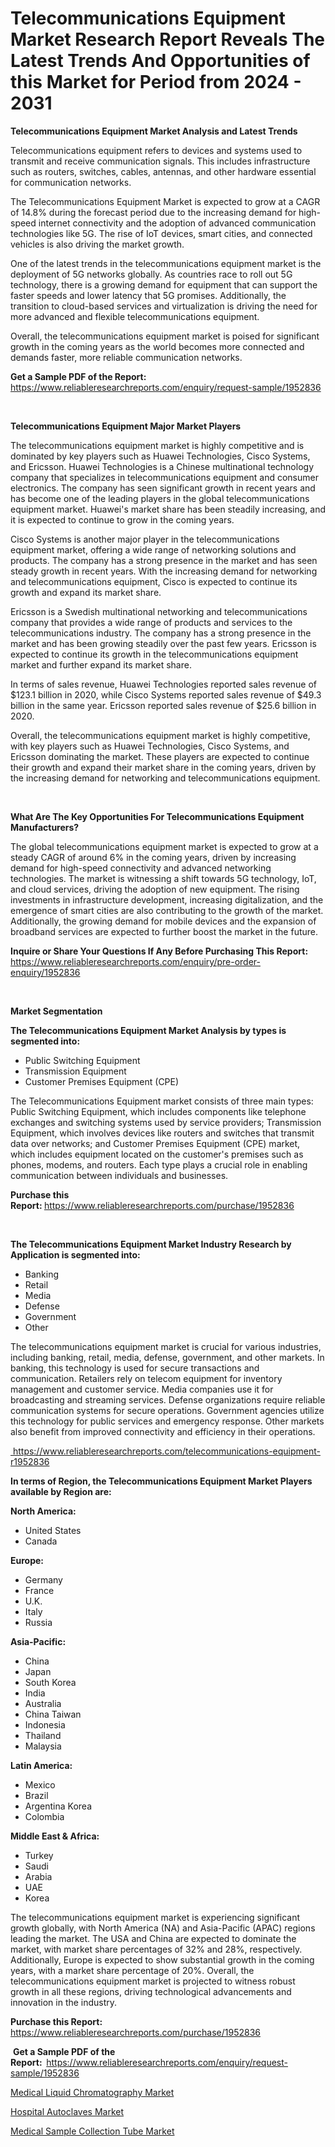 <p><h1>Telecommunications Equipment Market Research Report Reveals The Latest Trends And Opportunities of this Market for Period from 2024 - 2031</h1></p><p><strong>Telecommunications Equipment Market Analysis and Latest Trends</strong></p>
<p><p>Telecommunications equipment refers to devices and systems used to transmit and receive communication signals. This includes infrastructure such as routers, switches, cables, antennas, and other hardware essential for communication networks.</p><p>The Telecommunications Equipment Market is expected to grow at a CAGR of 14.8% during the forecast period due to the increasing demand for high-speed internet connectivity and the adoption of advanced communication technologies like 5G. The rise of IoT devices, smart cities, and connected vehicles is also driving the market growth.</p><p>One of the latest trends in the telecommunications equipment market is the deployment of 5G networks globally. As countries race to roll out 5G technology, there is a growing demand for equipment that can support the faster speeds and lower latency that 5G promises. Additionally, the transition to cloud-based services and virtualization is driving the need for more advanced and flexible telecommunications equipment.</p><p>Overall, the telecommunications equipment market is poised for significant growth in the coming years as the world becomes more connected and demands faster, more reliable communication networks.</p></p>
<p><strong>Get a Sample PDF of the Report:&nbsp;</strong> <a href="https://www.reliableresearchreports.com/enquiry/request-sample/1952836">https://www.reliableresearchreports.com/enquiry/request-sample/1952836</a></p>
<p>&nbsp;</p>
<p><strong>Telecommunications Equipment Major Market Players</strong></p>
<p><p>The telecommunications equipment market is highly competitive and is dominated by key players such as Huawei Technologies, Cisco Systems, and Ericsson. Huawei Technologies is a Chinese multinational technology company that specializes in telecommunications equipment and consumer electronics. The company has seen significant growth in recent years and has become one of the leading players in the global telecommunications equipment market. Huawei's market share has been steadily increasing, and it is expected to continue to grow in the coming years.</p><p>Cisco Systems is another major player in the telecommunications equipment market, offering a wide range of networking solutions and products. The company has a strong presence in the market and has seen steady growth in recent years. With the increasing demand for networking and telecommunications equipment, Cisco is expected to continue its growth and expand its market share.</p><p>Ericsson is a Swedish multinational networking and telecommunications company that provides a wide range of products and services to the telecommunications industry. The company has a strong presence in the market and has been growing steadily over the past few years. Ericsson is expected to continue its growth in the telecommunications equipment market and further expand its market share.</p><p>In terms of sales revenue, Huawei Technologies reported sales revenue of $123.1 billion in 2020, while Cisco Systems reported sales revenue of $49.3 billion in the same year. Ericsson reported sales revenue of $25.6 billion in 2020.</p><p>Overall, the telecommunications equipment market is highly competitive, with key players such as Huawei Technologies, Cisco Systems, and Ericsson dominating the market. These players are expected to continue their growth and expand their market share in the coming years, driven by the increasing demand for networking and telecommunications equipment.</p></p>
<p>&nbsp;</p>
<p><strong>What Are The Key Opportunities For Telecommunications Equipment Manufacturers?</strong></p>
<p><p>The global telecommunications equipment market is expected to grow at a steady CAGR of around 6% in the coming years, driven by increasing demand for high-speed connectivity and advanced networking technologies. The market is witnessing a shift towards 5G technology, IoT, and cloud services, driving the adoption of new equipment. The rising investments in infrastructure development, increasing digitalization, and the emergence of smart cities are also contributing to the growth of the market. Additionally, the growing demand for mobile devices and the expansion of broadband services are expected to further boost the market in the future.</p></p>
<p><strong>Inquire or Share Your Questions If Any Before Purchasing This Report:</strong> <a href="https://www.reliableresearchreports.com/enquiry/pre-order-enquiry/1952836">https://www.reliableresearchreports.com/enquiry/pre-order-enquiry/1952836</a></p>
<p>&nbsp;</p>
<p><strong>Market Segmentation</strong></p>
<p><strong>The Telecommunications Equipment Market Analysis by types is segmented into:</strong></p>
<p><ul><li>Public Switching Equipment</li><li>Transmission Equipment</li><li>Customer Premises Equipment (CPE)</li></ul></p>
<p><p>The Telecommunications Equipment market consists of three main types: Public Switching Equipment, which includes components like telephone exchanges and switching systems used by service providers; Transmission Equipment, which involves devices like routers and switches that transmit data over networks; and Customer Premises Equipment (CPE) market, which includes equipment located on the customer's premises such as phones, modems, and routers. Each type plays a crucial role in enabling communication between individuals and businesses.</p></p>
<p><strong>Purchase this Report:&nbsp;</strong><a href="https://www.reliableresearchreports.com/purchase/1952836">https://www.reliableresearchreports.com/purchase/1952836</a></p>
<p>&nbsp;</p>
<p><strong>The Telecommunications Equipment Market Industry Research by Application is segmented into:</strong></p>
<p><ul><li>Banking</li><li>Retail</li><li>Media</li><li>Defense</li><li>Government</li><li>Other</li></ul></p>
<p><p>The telecommunications equipment market is crucial for various industries, including banking, retail, media, defense, government, and other markets. In banking, this technology is used for secure transactions and communication. Retailers rely on telecom equipment for inventory management and customer service. Media companies use it for broadcasting and streaming services. Defense organizations require reliable communication systems for secure operations. Government agencies utilize this technology for public services and emergency response. Other markets also benefit from improved connectivity and efficiency in their operations.</p></p>
<p><a href="https://www.reliableresearchreports.com/telecommunications-equipment-r1952836">&nbsp;https://www.reliableresearchreports.com/telecommunications-equipment-r1952836</a></p>
<p><strong>In terms of Region, the Telecommunications Equipment Market Players available by Region are:</strong></p>
<p>
    <p> <strong> North America: </strong>
        <ul>
            <li>United States</li>
            <li>Canada</li>
        </ul>
        </p> 
    <p> <strong> Europe: </strong>
        <ul>
            <li>Germany</li>
            <li>France</li>
            <li>U.K.</li>
            <li>Italy</li>
            <li>Russia</li>
        </ul>
        </p> 
    <p> <strong> Asia-Pacific: </strong>
        <ul>
            <li>China</li>
            <li>Japan</li>
            <li>South Korea</li>
            <li>India</li>
            <li>Australia</li>
            <li>China Taiwan</li>
            <li>Indonesia</li>
            <li>Thailand</li>
            <li>Malaysia</li>
        </ul>
        </p> 
    <p> <strong> Latin America: </strong>
        <ul>
            <li>Mexico</li>
            <li>Brazil</li>
            <li>Argentina Korea</li>
            <li>Colombia</li>
        </ul>
        </p> 
    <p> <strong> Middle East & Africa: </strong>
        <ul>
            <li>Turkey</li>
            <li>Saudi</li>
            <li>Arabia</li>
            <li>UAE</li>
            <li>Korea</li>
        </ul>
    </p>
    </p>
<p><p>The telecommunications equipment market is experiencing significant growth globally, with North America (NA) and Asia-Pacific (APAC) regions leading the market. The USA and China are expected to dominate the market, with market share percentages of 32% and 28%, respectively. Additionally, Europe is expected to show substantial growth in the coming years, with a market share percentage of 20%. Overall, the telecommunications equipment market is projected to witness robust growth in all these regions, driving technological advancements and innovation in the industry.</p></p>
<p><strong>Purchase this Report: </strong><a href="https://www.reliableresearchreports.com/purchase/1952836">https://www.reliableresearchreports.com/purchase/1952836</a></p>
<p>&nbsp;<strong>Get a Sample PDF of the Report:&nbsp;&nbsp;</strong><a href="https://www.reliableresearchreports.com/enquiry/request-sample/1952836">https://www.reliableresearchreports.com/enquiry/request-sample/1952836</a></p>
<p><strong></strong></p>
<p><p><a href="https://www.linkedin.com/pulse/medical-liquid-chromatography-market-size-cagr-trends-nvtle?trackingId=8C42%2Bd1E9LVoVVJxTmbWyA%3D%3D">Medical Liquid Chromatography Market</a></p><p><a href="https://www.linkedin.com/pulse/hospital-autoclaves-market-report-reveals-latest-trends-q95de?trackingId=D1GrTRbikKUwbuVjlpIG0Q%3D%3D">Hospital Autoclaves Market</a></p><p><a href="https://www.linkedin.com/pulse/medical-sample-collection-tube-market-exploring-share-trends-crjse?trackingId=cAL8ylAHJzMNKmpgvgru3Q%3D%3D">Medical Sample Collection Tube Market</a></p></p>